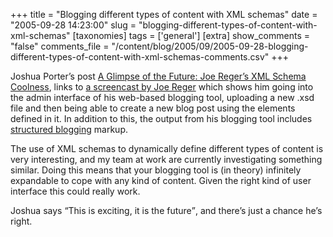 +++
title = "Blogging different types of content with XML schemas"
date = "2005-09-28 14:23:00"
slug = "blogging-different-types-of-content-with-xml-schemas"
[taxonomies]
tags = ['general']
[extra]
show_comments = "false"
comments_file = "/content/blog/2005/09/2005-09-28-blogging-different-types-of-content-with-xml-schemas-comments.csv"
+++

Joshua Porter’s post [A Glimpse of the Future: Joe Reger’s XML Schema Coolness](http://bokardo.com/archives/joe-reger-xml-schema/), links to [a screencast by Joe Reger](http://www.reger.com/demos/xmlschema/xmlschemabetademo.html) which shows him going into the admin interface of his web-based blogging tool, uploading a new .xsd file and then being able to create a new blog post using the elements defined in it. In addition to this, the output from his blogging tool includes [structured blogging](http://structuredblogging.org/) markup.

The use of XML schemas to dynamically define different types of content is very interesting, and my team at work are currently investigating something similar. Doing this means that your blogging tool is (in theory) infinitely expandable to cope with any kind of content. Given the right kind of user interface this could really work.

Joshua says <q>This is exciting, it is the future</q>, and there’s just a chance he’s right.
